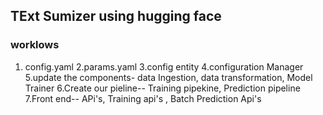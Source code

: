 ## TExt Sumizer using hugging face

### worklows 

1. config.yaml
2.params.yaml
3.config entity
4.configuration Manager
5.update the components- data Ingestion, data transformation, Model Trainer
6.Create our pieline-- Training pipekine, Prediction pipeline
7.Front end-- APi's, Training api's , Batch Prediction Api's

